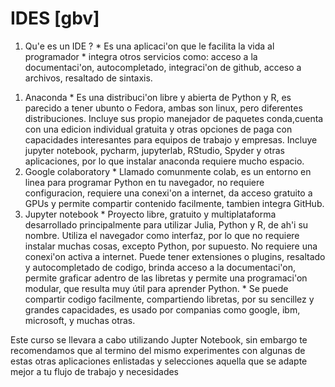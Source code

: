 # IDES  [gbv]  
  1. Qu'e es un IDE ?
    * Es una aplicaci'on que le facilita la vida al programador
    * integra otros servicios como: acceso a la documentaci'on, autocompletado, integraci'on de github, acceso a archivos, resaltado de sintaxis.
<!--   1. PyCharm
    * resaltado y b'usqueda inteligente, herramientas de renombrado/borrado inteligentes (refactorizado), terminal integrada,  depurador/debugger integrado, versi'on community y versi'on Pro
  1. Spyder
   * escrita en Python para Python por cient'ificos, ingenieros y analistas de datos. Diferente a otras IDEs por sus capacidades de edici'on, an'alisis y debugeo y permite manejar perfiles de desarrollo. Contiene un explorador de variables, consola de ipython y permite gr'aficas embebidas. Tiene un plugin para libretas como Jupyter notebook.
  1. VSCode
    * Desarrollado por Microsoft para windows, linux y macos, incluye depuraci'on de c'odigo, integra git, resaltado de sintaxis, autocompletado de c'odigo, y soporta plugins para extender sus capacidades, entre ellas para escribir c'odigo en Python. -->
  1. Anaconda
    * Es una distribuci'on libre y abierta de Python y R, es parecido a tener ubunto o Fedora, ambas son linux, pero diferentes distribuciones. Incluye sus propio manejador de paquetes conda,cuenta con una edicion individual gratuita y otras opciones de paga con capacidades interesantes para equipos de trabajo y empresas. Incluye jupyter notebook, pycharm, jupyterlab, RStudio, Spyder y otras aplicaciones, por lo que instalar anaconda requiere mucho espacio.  
  1. Google colaboratory
    * Llamado comunmente colab, es un entorno en linea para programar Python en tu navegador, no requiere configuracion, requiere una conexi'on a internet, da acceso gratuito a GPUs y permite compartir contenido facilmente, tambien integra GitHub.
  1. Jupyter notebook
    * Proyecto libre, gratuito y multiplataforma desarrollado principalmente para utilizar Julia, Python y R, de ah'i su nombre. Utiliza el navegador como interfaz, por lo que no requiere instalar muchas cosas, excepto Python, por supuesto. No requiere una conexi'on activa a internet. Puede tener extensiones o plugins, resaltado y autocompletado de codigo, brinda acceso a la documentaci'on, permite graficar adentro de las libretas y permite una programaci'on modular, que resulta muy útil para aprender Python.
    * Se puede compartir codigo facilmente, compartiendo libretas, por su sencillez y grandes capacidades, es usado por companias como google, ibm, microsoft, y muchas otras.

Este curso se llevara a cabo utilizando Jupter Notebook, sin embargo te recomendamos que al termino del mismo experimentes con algunas de estas otras aplicaciones enlistadas y selecciones aquella que se adapte mejor a tu flujo de trabajo y necesidades
